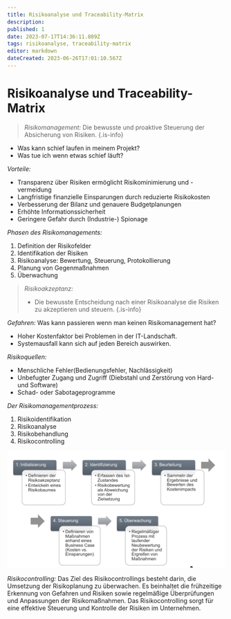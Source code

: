 ```yaml
---
title: Risikoanalyse und Traceability-Matrix
description: 
published: 1
date: 2023-07-17T14:36:11.809Z
tags: risikoanalyse, traceability-matrix
editor: markdown
dateCreated: 2023-06-26T17:01:10.567Z
---
```


# Risikoanalyse und Traceability-Matrix

> _Risikomanagement:_
> Die bewusste und proaktive Steuerung der Absicherung von Risiken.
{.is-info}
- Was kann schief laufen in meinem Projekt?
- Was tue ich wenn etwas schief läuft?

_Vorteile:_
- Transparenz über Risiken ermöglicht Risikominimierung und -vermeidung
- Langfristige finanzielle Einsparungen durch reduzierte Risikokosten
- Verbesserung der Bilanz und genauere Budgetplanungen
- Erhöhte Informationssicherheit
- Geringere Gefahr durch (Industrie-) Spionage

_Phasen des Risikomanagements:_
1.    Definition der Risikofelder
2.    Identifikation der Risiken
3.    Risikoanalyse: Bewertung, Steuerung, Protokollierung
4.    Planung von Gegenmaßnahmen
5.    Überwachung

>  _Risikoakzeptanz:_
>  - Die bewusste Entscheidung nach einer Risikoanalyse die Risiken zu akzeptieren und steuern.
{.is-info}

_Gefahren:_
Was kann passieren wenn man keinen Risikomanagement hat?
- Hoher Kostenfaktor bei Problemen in der IT-Landschaft.
- Systemausfall kann sich auf jeden Bereich auswirken.

_Risikoquellen:_

- Menschliche Fehler(Bedienungsfehler, Nachlässigkeit)
- Unbefugter Zugang und Zugriff (Diebstahl und Zerstörung von Hard- und Software)
- Schad- oder Sabotageprogramme

_Der Risikomanagementprozess:_
1. Risikoidentifikation
2. Risikoanalyse
3. Risikobehandlung
4. Risikocontrolling

![risikomanagementprozesse.jpg](/fom/semester-4/it-management/risikomanagementprozesse.jpg)

_Risikocontrolling:_
Das Ziel des Risikocontrollings besteht darin, die Umsetzung der Risikoplanung zu überwachen. Es beinhaltet die frühzeitige Erkennung von Gefahren und Risiken sowie regelmäßige Überprüfungen und Anpassungen der Risikomaßnahmen. Das Risikocontrolling sorgt für eine effektive Steuerung und Kontrolle der Risiken im Unternehmen.
